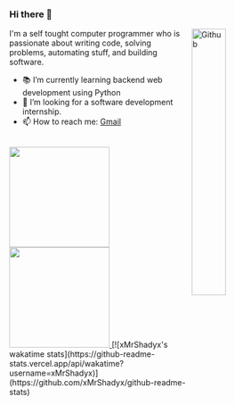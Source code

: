 ### Hi there 👋

<img width="35%" align="right" alt="Github" src="https://user-images.githubusercontent.com/48678280/88862734-4903af80-d201-11ea-968b-9c939d88a37c.gif" />

I'm a self tought computer programmer who is passionate about writing code, solving problems, automating stuff, and building software.

- 📚 I’m currently learning  backend web development using Python
- 👯 I’m looking for a software development internship. 
- 📫 How to reach me: [Gmail](mailto:daredevil91138@gmail.com)

<br/>

<a href="https://github.com/xMrShadyx">
  <img height="180em" src="https://github-readme-stats.vercel.app/api?username=xMrShadyx&theme=buefy&show_icons=true" />
  <img height="180em" src="https://github-readme-stats.vercel.app/api/top-langs/?username=xMrShadyx&theme=buefy&layout=compact" />
</a>
[![xMrShadyx's wakatime stats](https://github-readme-stats.vercel.app/api/wakatime?username=xMrShadyx)](https://github.com/xMrShadyx/github-readme-stats)
<br/>
